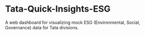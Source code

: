 # Tata-Quick-Insights-ESG
A web dashboard for visualizing mock ESG (Environmental, Social, Governance) data for Tata divisions.
